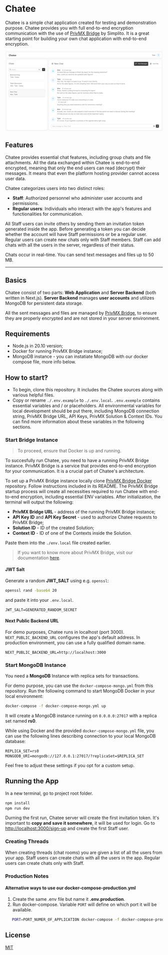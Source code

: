 # Chatee

Chatee is a simple chat application created for testing and demonstration purpose. Chatee provides you with full end-to-end encryption communication with the use of [PrivMX Bridge](https://privmx.dev) by Simplito. It is a great starting point for building your own chat application with end-to-end encryption.

![chatee](./chatee.png)

## Features

Chatee provides essential chat features, including group chats and file attachments. All the data exchanged within Chatee is
end-to-end encrypted, meaning that only the end users can read (decrypt) their messages. It means that even the platform hosting
provider cannot access user data.

Chatee categorizes users into two distinct roles:

- **Staff**: Authorized personnel who administer user accounts and permissions.
- **Regular users**: Individuals who interact with the app's features and functionalities for communication.

All Staff users can invite others by sending them an invitation token generated inside the app. Before generating a
token you can decide whether the account will have Staff permissions or be a regular user. Regular users can create new
chats only with Staff members. Staff can add chats with all the users in the server, regardless of their status.

Chats occur in real-time. You can send text messages and files up to 50 MB.

---

## Basics

Chatee consist of two parts: **Web Application** and **Server Backend** (both written in Next.js). **Server Backend** manages **user accounts** and utilizes MongoDB for persistent data storage.

All the sent messages and files are managed by [PrivMX Bridge](https://github.com/simplito/privmx-bridge), to ensure they are properly encrypted and are not stored in your server environment.

## Requirements

- Node.js in 20.10 version;
- Docker for running PrivMX Bridge instance;
- MongoDB instance - you can instatiate MongoDB with our docker compose file, more info below.

## How to start?

- To begin, clone this repository. It includes the Chatee sources along with various helpful files.
- Copy or rename `./.env.example` to `./.env.local`. `.env.exemple` contains essential variables and / or placeholders. All environmental variables for local development should be put there, including MongoDB connection string, PrivMX Bridge URL, API Keys, PrivMX Solution & Context IDs. You can find more information about these variables in the following sections.

 ### **Start Bridge Instance**

 > To proceed, ensure that Docker is up and running.

To succesfully run Chatee, you need to have a running PrivMX Bridge instance. PrivMX Bridge is a service that provides end-to-end encryption for your communication. It is a crucial part of Chatee's architecture.

To set up a PrivMX Bridge instance locally clone [PrivMX Bridge Docker](https://github.com/simplito/privmx-bridge-docker) repository. Follow instructions included in its README. The PrivMX Bridge startup process will create all necessities required to run Chatee with end-to-end encryption, including essential ENV variables. After initialization, the terminal will output the following:

- **PrivMX Bridge URL** - address of the running PrivMX Bridge instance;
- **API Key ID** and **API Key Secret** - used to authorize Chatee requests to PrivMX Bridge;
- **Solution ID** - ID of the created Solution;
- **Context ID** - ID of one of the Contexts inside the Solution.

Paste them into the `./env.local` file created earlier.

> If you want to know more about PrivMX Bridge, visit our documentation [here](https://docs.privmx.dev/).

#### JWT Salt

Generate a random **JWT_SALT** using e.g. `openssl`:

```sh
openssl rand -base64 20
```

and paste it into your `.env.local`.

```ENV
JWT_SALT=GENERATED_RANDOM_SECRET
```

#### Next Public Backend URL

For demo purposes, Chatee runs in localhost (port 3000). `NEXT_PUBLIC_BACKEND_URL` configures the app's default address. In production environment, you can use a fully qualified domain name.

```ENV
NEXT_PUBLIC_BACKEND_URL=http://localhost:3000
```

### **Start MongoDB Instance**

You need a **MongoDB** Instance with replica sets for transactions.

For demo purpose, you can use the `docker-compose-mongo.yml` from this repository. Run the following command to start MongoDB Docker in your local environment:

```sh
docker-compose -f docker-compose-mongo.yml up
```

It will create a MongoDB instance running on `0.0.0.0:27017` with a replica set named **rs0**.

While using Docker and the provided `docker-compose-mongo.yml` file, you can use the following lines describing connection to your local MongoDB database:

```ENV
REPLICA_SET=rs0
MONGODB_URI=mongodb://127.0.0.1:27017/?replicaSet=$REPLICA_SET
```

Feel free to adjust these settings if you opt for a custom setup.

## Running the App

In a new terminal, go to project root folder.

```sh
npm install
npm run dev
```

Durning the first run,  Chatee server will create the first invitation token. It's important to  **copy and save it somewhere**, it will be used for login.
Go to <http://localhost:3000/sign-up> and create the first Staff user.

### Creating Threads

When creating threads (chat rooms) you are given a list of all the users from your app.
Staff users can create chats with all the users in the app.
Regular users can create chats only with Staff.

### Production Notes

#### Alternative ways to use our docker-compose-production.yml

1. Create the same .env file but name it **.env.production**.
2. Run docker-compose. Variable `PORT` will define on which port it will be available.

```sh
   PORT=PORT_NUMER_OF_APPLICATION docker-compose -f docker-compose-production.yml up
```

## License

[MIT](./LICENSE)
